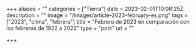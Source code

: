 +++
aliases = ""
categories = ["Tierra"]
date = 2023-02-01T10:08:25Z
description = ""
image = "/images/article-2023-february-es.png"
tags = ["2023", "clima", "febrero"]
title = "Febrero de 2023 en comparación con los febreros de 1922 a 2022"
type = "post"
url = ""

+++
